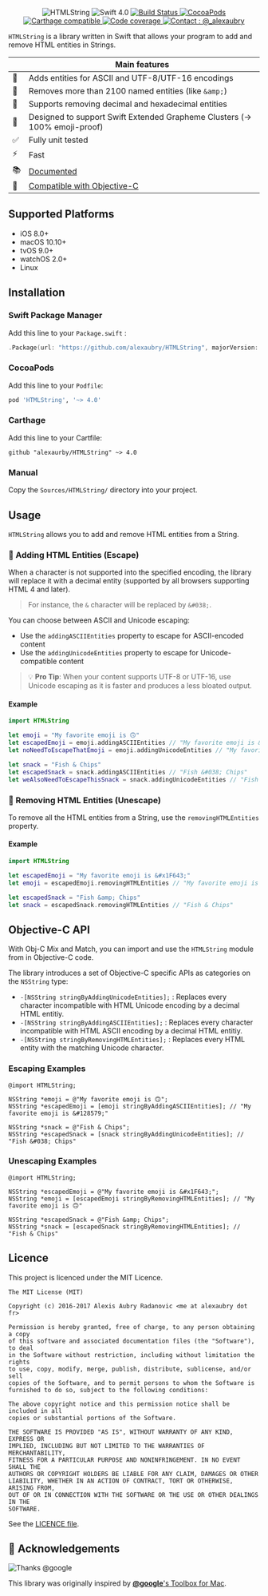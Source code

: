 <p align="center">
    <img src="https://github.com/alexaubry/HTMLString/raw/swift4/.github/logo.png" alt="HTMLString" />
    <a>
        <img src="https://img.shields.io/badge/Swift-4.0-ee4f37.svg" alt="Swift 4.0" />
    </a>
    <a href="https://travis-ci.org/alexaubry/HTMLString">
        <img src="https://travis-ci.org/alexaubry/HTMLString.svg?branch=swift4" alt="Build Status" />
    </a>
    <a href="https://cocoapods.org/pods/HTMLString">
        <img src="https://img.shields.io/cocoapods/v/HTMLString.svg" alt="CocoaPods" />
    </a>
    <a href="https://github.com/Carthage/Carthage">
        <img src="https://img.shields.io/badge/Carthage-compatible-4BC51D.svg?style=flat" alt="Carthage compatible" />
    </a>
    <a href="https://codecov.io/gh/alexaubry/HTMLString">
        <img src="https://codecov.io/gh/alexaubry/HTMLString/branch/swift4/graph/badge.svg" alt="Code coverage" />
    </a>
    <a href="https://twitter.com/_alexaubry">
        <img src="https://github.com/alexaubry/HTMLString/raw/swift4/.github/contact-badge.svg?sanitize=true" alt="Contact : @_alexaubry" />
    </a>
</p>

`HTMLString` is a library written in Swift that allows your program to add and remove HTML entities in Strings.

|         | Main features |
----------|----------------
&#128271; | Adds entities for ASCII and UTF-8/UTF-16 encodings
&#128221; | Removes more than 2100 named entities (like `&amp;`)
&#128290; | Supports removing decimal and hexadecimal entities
&#128035; | Designed to support Swift Extended Grapheme Clusters (&#8594; 100% emoji-proof)
&#009989; | Fully unit tested
&#009889; | Fast
&#128218; | [Documented](https://alexaubry.github.io/HTMLString/)
&#129302; | [Compatible with Objective-C](https://github.com/alexaubry/HTMLString/tree/master/README.md#objective%2Dc-api)

## Supported Platforms

- iOS 8.0+
- macOS 10.10+
- tvOS 9.0+
- watchOS 2.0+
- Linux

## Installation

### Swift Package Manager

Add this line to your `Package.swift` :

~~~swift
.Package(url: "https://github.com/alexaubry/HTMLString", majorVersion: 4, minor: 0)
~~~

### CocoaPods

Add this line to your `Podfile`:

~~~ruby
pod 'HTMLString', '~> 4.0'
~~~

### Carthage

Add this line to your Cartfile:

~~~
github "alexaurby/HTMLString" ~> 4.0
~~~

### Manual

Copy the `Sources/HTMLString/` directory into your project.

## Usage

`HTMLString` allows you to add and remove HTML entities from a String.

### &#128271; Adding HTML Entities (Escape)

When a character is not supported into the specified encoding, the library will replace it with a decimal entity (supported by all browsers supporting HTML 4 and later).

> For instance, the `&` character will be replaced by `&#038;`.

You can choose between ASCII and Unicode escaping:

- Use the `addingASCIIEntities` property to escape for ASCII-encoded content
- Use the `addingUnicodeEntities` property to escape for Unicode-compatible content

> &#128161; **Pro Tip**: When your content supports UTF-8 or UTF-16, use Unicode escaping as it is faster and produces a less bloated output.

#### Example

~~~swift
import HTMLString

let emoji = "My favorite emoji is 🙃"
let escapedEmoji = emoji.addingASCIIEntities // "My favorite emoji is &#128579;"
let noNeedToEscapeThatEmoji = emoji.addingUnicodeEntities // "My favorite emoji is 🙃"

let snack = "Fish & Chips"
let escapedSnack = snack.addingASCIIEntities // "Fish &#038; Chips"
let weAlsoNeedToEscapeThisSnack = snack.addingUnicodeEntities // "Fish &#038; Chips"
~~~

### &#128221; Removing HTML Entities (Unescape)

To remove all the HTML entities from a String, use the `removingHTMLEntities` property.

#### Example

~~~swift
import HTMLString

let escapedEmoji = "My favorite emoji is &#x1F643;"
let emoji = escapedEmoji.removingHTMLEntities // "My favorite emoji is 🙃"

let escapedSnack = "Fish &amp; Chips"
let snack = escapedSnack.removingHTMLEntities // "Fish & Chips"
~~~

## Objective-C API

With Obj-C Mix and Match, you can import and use the `HTMLString` module from in Objective-C code.

The library introduces a set of Objective-C specific APIs as categories on the `NSString` type:

- `-[NSString stringByAddingUnicodeEntities];` : Replaces every character incompatible with HTML Unicode encoding by a decimal HTML entitiy.
- `-[NSString stringByAddingASCIIEntities];` : Replaces every character incompatible with HTML ASCII encoding by a decimal HTML entitiy.
- `-[NSString stringByRemovingHTMLEntities];` : Replaces every HTML entity with the matching Unicode character.

### Escaping Examples

~~~objc
@import HTMLString;

NSString *emoji = @"My favorite emoji is 🙃";
NSString *escapedEmoji = [emoji stringByAddingASCIIEntities]; // "My favorite emoji is &#128579;"

NSString *snack = @"Fish & Chips";
NSString *escapedSnack = [snack stringByAddingUnicodeEntities]; // "Fish &#038; Chips"
~~~

### Unescaping Examples

~~~objc
@import HTMLString;

NSString *escapedEmoji = @"My favorite emoji is &#x1F643;";
NSString *emoji = [escapedEmoji stringByRemovingHTMLEntities]; // "My favorite emoji is 🙃"

NSString *escapedSnack = @"Fish &amp; Chips";
NSString *snack = [escapedSnack stringByRemovingHTMLEntities]; // "Fish & Chips"
~~~

## Licence

This project is licenced under the MIT Licence.

~~~
The MIT License (MIT)

Copyright (c) 2016-2017 Alexis Aubry Radanovic <me at alexaubry dot fr>

Permission is hereby granted, free of charge, to any person obtaining a copy
of this software and associated documentation files (the "Software"), to deal
in the Software without restriction, including without limitation the rights
to use, copy, modify, merge, publish, distribute, sublicense, and/or sell
copies of the Software, and to permit persons to whom the Software is
furnished to do so, subject to the following conditions:

The above copyright notice and this permission notice shall be included in all
copies or substantial portions of the Software.

THE SOFTWARE IS PROVIDED "AS IS", WITHOUT WARRANTY OF ANY KIND, EXPRESS OR
IMPLIED, INCLUDING BUT NOT LIMITED TO THE WARRANTIES OF MERCHANTABILITY,
FITNESS FOR A PARTICULAR PURPOSE AND NONINFRINGEMENT. IN NO EVENT SHALL THE
AUTHORS OR COPYRIGHT HOLDERS BE LIABLE FOR ANY CLAIM, DAMAGES OR OTHER
LIABILITY, WHETHER IN AN ACTION OF CONTRACT, TORT OR OTHERWISE, ARISING FROM,
OUT OF OR IN CONNECTION WITH THE SOFTWARE OR THE USE OR OTHER DEALINGS IN THE
SOFTWARE.
~~~

See the [LICENCE file](LICENCE).

## &#128175; Acknowledgements

![Thanks @google](https://i.giphy.com/QBC5foQmcOkdq.gif)

This library was originally inspired by [**@google**'s Toolbox for Mac](https://github.com/google/google-toolbox-for-mac).

